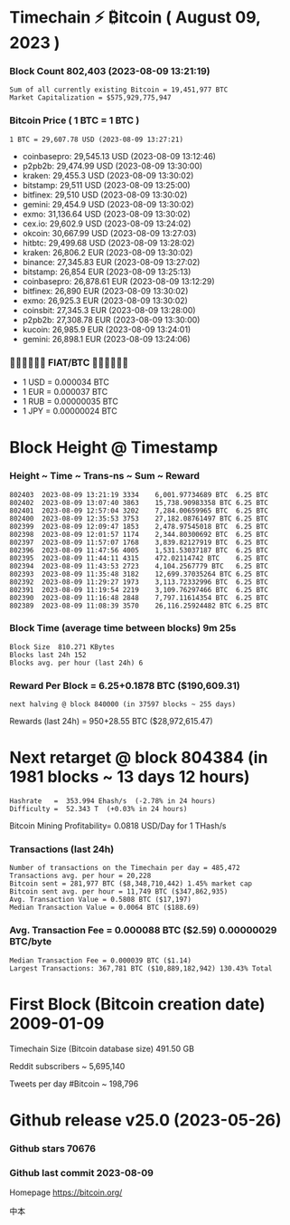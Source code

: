 # Timechain ⚡ ₿itcoin ( August 09, 2023 )
### Block Count	802,403 (2023-08-09 13:21:19)
    Sum of all currently existing Bitcoin = 19,451,977 BTC
    Market Capitalization = $575,929,775,947
### Bitcoin Price ( 1 BTC = 1 BTC )
	1 BTC = 29,607.78 USD (2023-08-09 13:27:21)
- coinbasepro: 29,545.13 USD (2023-08-09 13:12:46)
- p2pb2b: 29,474.99 USD (2023-08-09 13:30:00)
- kraken: 29,455.3 USD (2023-08-09 13:30:02)
- bitstamp: 29,511 USD (2023-08-09 13:25:00)
- bitfinex: 29,510 USD (2023-08-09 13:30:02)
- gemini: 29,454.9 USD (2023-08-09 13:30:02)
- exmo: 31,136.64 USD (2023-08-09 13:30:02)
- cex.io: 29,602.9 USD (2023-08-09 13:24:02)
- okcoin: 30,667.99 USD (2023-08-09 13:27:03)
- hitbtc: 29,499.68 USD (2023-08-09 13:28:02)
- kraken: 26,806.2 EUR (2023-08-09 13:30:02)
- binance: 27,345.83 EUR (2023-08-09 13:27:02)
- bitstamp: 26,854 EUR (2023-08-09 13:25:13)
- coinbasepro: 26,878.61 EUR (2023-08-09 13:12:29)
- bitfinex: 26,890 EUR (2023-08-09 13:30:02)
- exmo: 26,925.3 EUR (2023-08-09 13:30:02)
- coinsbit: 27,345.3 EUR (2023-08-09 13:28:00)
- p2pb2b: 27,308.78 EUR (2023-08-09 13:30:00)
- kucoin: 26,985.9 EUR (2023-08-09 13:24:01)
- gemini: 26,898.1 EUR (2023-08-09 13:24:06)
### 💱💶💵💷💴💱 FIAT/BTC 💱💴💷💵💶💱 
- 1 USD = 0.000034 BTC
- 1 EUR = 0.000037 BTC
- 1 RUB = 0.00000035 BTC
- 1 JPY = 0.00000024 BTC
# Block Height @ Timestamp
### Height	~ Time	~ Trans-ns	~ Sum	~ Reward
    802403	2023-08-09 13:21:19	3334	6,001.97734689 BTC	6.25 BTC
    802402	2023-08-09 13:07:40	3863	15,738.90983358 BTC	6.25 BTC
    802401	2023-08-09 12:57:04	3202	7,284.00659965 BTC	6.25 BTC
    802400	2023-08-09 12:35:53	3753	27,182.08761497 BTC	6.25 BTC
    802399	2023-08-09 12:09:47	1853	2,478.97545018 BTC	6.25 BTC
    802398	2023-08-09 12:01:57	1174	2,344.80300692 BTC	6.25 BTC
    802397	2023-08-09 11:57:07	1768	3,839.82127919 BTC	6.25 BTC
    802396	2023-08-09 11:47:56	4005	1,531.53037187 BTC	6.25 BTC
    802395	2023-08-09 11:44:11	4315	472.02114742 BTC	6.25 BTC
    802394	2023-08-09 11:43:53	2723	4,104.2567779 BTC	6.25 BTC
    802393	2023-08-09 11:35:48	3182	12,699.37035264 BTC	6.25 BTC
    802392	2023-08-09 11:29:27	1973	3,113.72332996 BTC	6.25 BTC
    802391	2023-08-09 11:19:54	2219	3,109.76297466 BTC	6.25 BTC
    802390	2023-08-09 11:16:48	2848	7,797.11614354 BTC	6.25 BTC
    802389	2023-08-09 11:08:39	3570	26,116.25924482 BTC	6.25 BTC
### Block Time (average time between blocks)	9m 25s
    Block Size	810.271 KBytes
    Blocks last 24h	152
    Blocks avg. per hour (last 24h)	6
### Reward Per Block = 6.25+0.1878 BTC ($190,609.31) 
    next halving @ block 840000 (in 37597 blocks ~ 255 days)
Rewards (last 24h) = 950+28.55 BTC ($28,972,615.47) 
# Next retarget @ block 804384 (in 1981 blocks ~ 13 days 12 hours)
    Hashrate   =  353.994 Ehash/s  (-2.78% in 24 hours)
    Difficulty =  52.343 T  (+0.03% in 24 hours) 
Bitcoin Mining Profitability= 0.0818 USD/Day for 1 THash/s
### Transactions (last 24h)
    Number of transactions on the Timechain per day = 485,472
    Transactions avg. per hour = 20,228
    Bitcoin sent = 281,977 BTC ($8,348,710,442) 1.45% market cap
    Bitcoin sent avg. per hour = 11,749 BTC ($347,862,935)
    Avg. Transaction Value = 0.5808 BTC ($17,197)
    Median Transaction Value = 0.0064 BTC ($188.69)
### Avg. Transaction Fee = 0.000088 BTC ($2.59) 0.00000029 BTC/byte
    Median Transaction Fee = 0.000039 BTC ($1.14)
    Largest Transactions: 367,781 BTC ($10,889,182,942) 130.43% Total
# First Block (Bitcoin creation date)	2009-01-09
Timechain Size (Bitcoin database size)	491.50 GB

Reddit subscribers	~ 5,695,140

Tweets per day #Bitcoin	~ 198,796
# Github release	v25.0 (2023-05-26)
### Github stars	70676
### Github last commit	2023-08-09

Homepage	https://bitcoin.org/

中本

